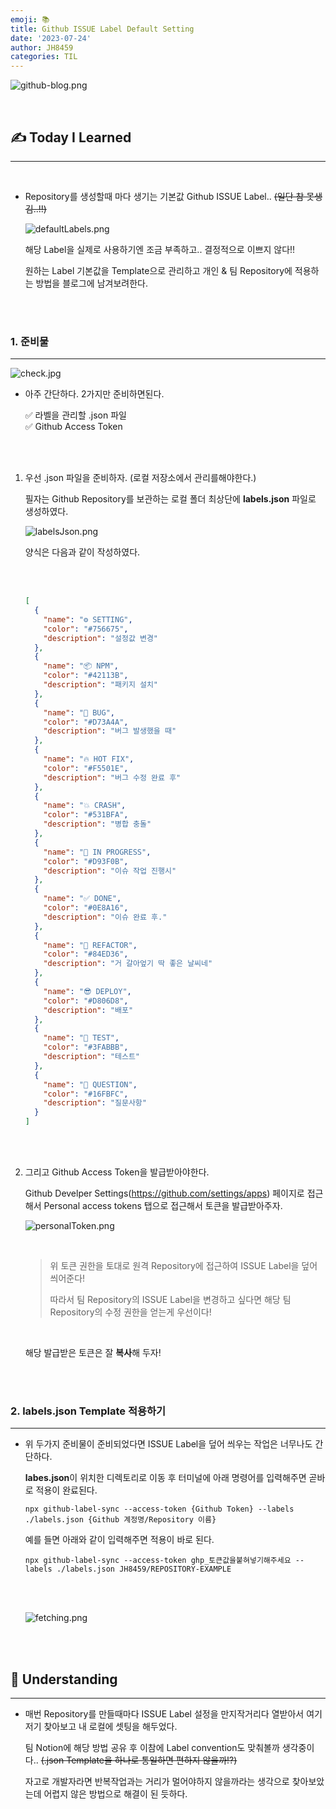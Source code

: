 ```yaml
---
emoji: 📚
title: Github ISSUE Label Default Setting
date: '2023-07-24'
author: JH8459
categories: TIL
---
```


![github-blog.png](../../assets/common/TIL.jpeg)

<br>

## ✍️ **T**oday **I** **L**earned

---

<br>

- Repository를 생성할때 마다 생기는 기본값 Github ISSUE Label.. ~~(일단 참 못생김..!!)~~

  ![defaultLabels.png](defaultLabels.png)

  해당 Label을 실제로 사용하기엔 조금 부족하고.. 결정적으로 이쁘지 않다!!

  원하는 Label 기본값을 Template으로 관리하고 개인 & 팀 Repository에 적용하는 방법을 블로그에 남겨보려한다.

<br>
<br>

### 1. 준비물

---

![check.jpg](check.jpg)

- 아주 간단하다. 2가지만 준비하면된다.

  ✅ 라벨을 관리할 .json 파일<br>
  ✅ Github Access Token

  <br>
  <br>

1. 우선 .json 파일을 준비하자. (로컬 저장소에서 관리를해야한다.)

   필자는 Github Repository를 보관하는 로컬 폴더 최상단에 **labels.json** 파일로 생성하였다.

   ![labelsJson.png](labelsJson.png)

   양식은 다음과 같이 작성하였다.

    <br>
    <br>

   ```json
   [
     {
       "name": "⚙️ SETTING",
       "color": "#756675",
       "description": "설정값 변경"
     },
     {
       "name": "📦 NPM",
       "color": "#42113B",
       "description": "패키지 설치"
     },
     {
       "name": "🐞 BUG",
       "color": "#D73A4A",
       "description": "버그 발생했을 때"
     },
     {
       "name": "🔥 HOT FIX",
       "color": "#F5501E",
       "description": "버그 수정 완료 후"
     },
     {
       "name": "💥 CRASH",
       "color": "#531BFA",
       "description": "병합 충돌"
     },
     {
       "name": "🏃 IN PROGRESS",
       "color": "#D93F0B",
       "description": "이슈 작업 진행시"
     },
     {
       "name": "✅ DONE",
       "color": "#0E8A16",
       "description": "이슈 완료 후."
     },
     {
       "name": "🚜 REFACTOR",
       "color": "#84ED36",
       "description": "거 갈아엎기 딱 좋은 날씨네"
     },
     {
       "name": "😎 DEPLOY",
       "color": "#D806D8",
       "description": "배포"
     },
     {
       "name": "🧪 TEST",
       "color": "#3FABBB",
       "description": "테스트"
     },
     {
       "name": "🙋 QUESTION",
       "color": "#16FBFC",
       "description": "질문사항"
     }
   ]
   ```

   <br>
   <br>

2. 그리고 Github Access Token을 발급받아야한다.

   Github Develper Settings(https://github.com/settings/apps) 페이지로 접근해서 Personal access tokens 탭으로 접근해서 토큰을 발급받아주자.

   ![personalToken.png](personalToken.png)

   <br>

   > 위 토큰 권한을 토대로 원격 Repository에 접근하여 ISSUE Label을 덮어 씌어준다!
   >
   > 따라서 팀 Repository의 ISSUE Label을 변경하고 싶다면 해당 팀 Repository의 수정 권한을 얻는게 우선이다!

   <br>

   해당 발급받은 토큰은 잘 **복사**해 두자!

<br>
<br>

### 2. labels.json Template 적용하기

---

- 위 두가지 준비물이 준비되었다면 ISSUE Label을 덮어 씌우는 작업은 너무나도 간단하다.

  **labes.json**이 위치한 디렉토리로 이동 후 터미널에 아래 명령어를 입력해주면 곧바로 적용이 완료된다.

  ```
  npx github-label-sync --access-token {Github Token} --labels ./labels.json {Github 계정명/Repository 이름}
  ```

  예를 들면 아래와 같이 입력해주면 적용이 바로 된다.

  ```
  npx github-label-sync --access-token ghp_토큰값을붙혀넣기해주세요 --labels ./labels.json JH8459/REPOSITORY-EXAMPLE
  ```

  <br>
  <br>

  ![fetching.png](fetching.png)

<br>
<br>

## 🤔 Understanding

---

- 매번 Repository를 만들때마다 ISSUE Label 설정을 만지작거리다 열받아서 여기저기 찾아보고 내 로컬에 셋팅을 해두었다.

  팀 Notion에 해당 방법 공유 후 이참에 Label convention도 맞춰볼까 생각중이다.. ~~(.json Template을 하나로 통일하면 편하지 않을까!?)~~

  자고로 개발자라면 반복작업과는 거리가 멀어야하지 않을까라는 생각으로 찾아보았는데 어렵지 않은 방법으로 해결이 된 듯하다.

<br>
<br>

```toc

```
